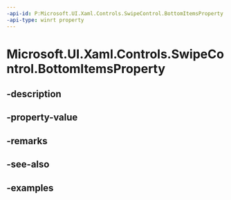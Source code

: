 ```yaml
---
-api-id: P:Microsoft.UI.Xaml.Controls.SwipeControl.BottomItemsProperty
-api-type: winrt property
---
```


<!-- Property syntax.
public DependencyProperty BottomItemsProperty { get; }
-->

# Microsoft.UI.Xaml.Controls.SwipeControl.BottomItemsProperty

## -description

## -property-value

## -remarks

## -see-also

## -examples

